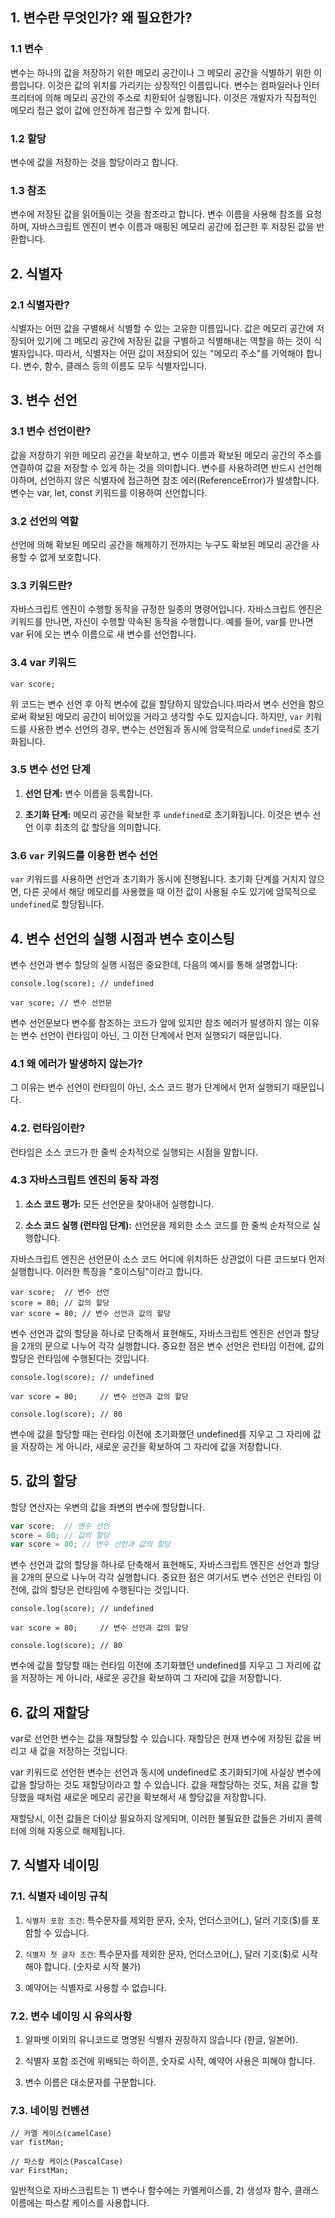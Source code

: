 

## 1. 변수란 무엇인가? 왜 필요한가?

### 1.1 변수

변수는 하나의 값을 저장하기 위한 메모리 공간이나 그 메모리 공간을 식별하기 위한 이름입니다. 이것은 값의 위치를 가리키는 상징적인 이름입니다. 변수는 컴파일러나 인터프리터에 의해 메모리 공간의 주소로 치환되어 실행됩니다. 이것은 개발자가 직접적인 메모리 접근 없이 값에 안전하게 접근할 수 있게 합니다.

### 1.2 할당

변수에 값을 저장하는 것을 할당이라고 합니다.

### 1.3 참조

변수에 저장된 값을 읽어들이는 것을 참조라고 합니다. 변수 이름을 사용해 참조를 요청하며, 자바스크립트 엔진이 변수 이름과 매핑된 메모리 공간에 접근한 후 저장된 값을 반환합니다.

## 2. 식별자

### 2.1 식별자란?

식별자는 어떤 값을 구별해서 식별할 수 있는 고유한 이름입니다. 값은 메모리 공간에 저장되어 있기에 그 메모리 공간에 저장된 값을 구별하고 식별해내는 역할을 하는 것이 식별자입니다. 따라서, 식별자는 어떤 값이 저장되어 있는 "메모리 주소"를 기억해야 합니다. 변수, 함수, 클래스 등의 이름도 모두 식별자입니다.

## 3. 변수 선언

### 3.1 변수 선언이란?

값을 저장하기 위한 메모리 공간을 확보하고, 변수 이름과 확보된 메모리 공간의 주소를 연결하여 값을 저장할 수 있게 하는 것을 의미합니다. 변수를 사용하려면 반드시 선언해야하며, 선언하지 않은 식별자에 접근하면 참조 에러(ReferenceError)가 발생합니다. 변수는 var, let, const 키워드를 이용하여 선언합니다.

### 3.2 선언의 역할

선언에 의해 확보된 메모리 공간을 해제하기 전까지는 누구도 확보된 메모리 공간을 사용할 수 없게 보호합니다.

### 3.3 키워드란?

자바스크립트 엔진이 수행할 동작을 규정한 일종의 명령어입니다. 자바스크립트 엔진은 키워드를 만나면, 자신이 수행할 약속된 동작을 수행합니다. 예를 들어, var를 만나면 var 뒤에 오는 변수 이름으로 새 변수를 선언합니다.

### 3.4  var 키워드

```
var score;
```

위 코드는  변수 선언 후 아직 변수에 값을 할당하지 않았습니다.따라서 변수 선언을 함으로써 확보된 메모리 공간이 비어있을 거라고 생각할 수도 있지습니다. 하지만, `var` 키워드를 사용한 변수 선언의 경우, 변수는 선언됨과 동시에 암묵적으로 `undefined`로 초기화됩니다.

### 3.5 변수 선언 단계

1. **선언 단계:** 변수 이름을 등록합니다.

2. **초기화 단계:** 메모리 공간을 확보한 후 `undefined`로 초기화됩니다. 이것은 변수 선언 이후 최초의 값 할당을 의미합니다.

### 3.6 `var` 키워드를 이용한 변수 선언

`var` 키워드를 사용하면 선언과 초기화가 동시에 진행됩니다. 초기화 단계를 거치지 않으면, 다른 곳에서 해당 메모리를 사용했을 때 이전 값이 사용될 수도 있기에 암묵적으로 `undefined`로 할당됩니다.

## 4. 변수 선언의 실행 시점과 변수 호이스팅

변수 선언과 변수 할당의 실행 시점은 중요한데, 다음의 예시를 통해 설명합니다:

```
console.log(score); // undefined

var score; // 변수 선언문
```


변수 선언문보다 변수를 참조하는 코드가 앞에 있지만 참조 에러가 발생하지 않는 이유는 변수 선언이 런타임이 아닌, 그 이전 단계에서 먼저 실행되기 때문입니다.

### 4.1 왜 에러가 발생하지 않는가?

그 이유는 변수 선언이 런타임이 아닌, 소스 코드 평가 단계에서 먼저 실행되기 때문입니다.

### 4.2. 런타임이란?

런타임은 소스 코드가 한 줄씩 순차적으로 실행되는 시점을 말합니다.

### 4.3 자바스크립트 엔진의 동작 과정

1. **소스 코드 평가:** 모든 선언문을 찾아내어 실행합니다.

2. **소스 코드 실행 (런타임 단계):** 선언문을 제외한 소스 코드를 한 줄씩 순차적으로 실행합니다.

자바스크립트 엔진은 선언문이 소스 코드 어디에 위치하든 상관없이 다른 코드보다 먼저 실행합니다. 이러한 특징을 "호이스팅"이라고 합니다.




```
var score;  // 변수 선언
score = 80; // 값의 할당
var score = 80; // 변수 선언과 값의 할당
```

변수 선언과 값의 할당을 하나로 단축해서 표현해도, 자바스크립트 엔진은 선언과 할당을 2개의 문으로 나누어 각각 실행합니다. 중요한 점은 변수 선언은 런타임 이전에, 값의 할당은 런타임에 수행된다는 것입니다.



```
console.log(score); // undefined

var score = 80;     // 변수 선언과 값의 할당

console.log(score); // 80
```

변수에 값을 할당할 때는 런타임 이전에 초기화했던 undefined를 지우고 그 자리에 값을 저장하는 게 아니라, 새로운 공간을 확보하여 그 자리에 값을 저장합니다.


## 5. 값의 할당

할당 연산자는 우변의 값을 좌변의 변수에 할당합니다.

```javascript
var score;  // 변수 선언
score = 80; // 값의 할당
var score = 80; // 변수 선언과 값의 할당
```
변수 선언과 값의 할당을 하나로 단축해서 표현해도, 자바스크립트 엔진은 선언과 할당을 2개의 문으로 나누어 각각 실행합니다. 중요한 점은 여기서도 변수 선언은 런타임 이전에, 값의 할당은 런타임에 수행된다는 것입니다.



```
console.log(score); // undefined

var score = 80;     // 변수 선언과 값의 할당

console.log(score); // 80
```

변수에 값을 할당할 때는 런타임 이전에 초기화했던 undefined를 지우고 그 자리에 값을 저장하는 게 아니라, 새로운 공간을 확보하여 그 자리에 값을 저장합니다.


## 6. 값의 재할당
var로 선언한 변수는 값을 재할당할 수 있습니다. 재할당은 현재 변수에 저장된 값을 버리고 새 값을 저장하는 것입니다.

var 키워드로 선언한 변수는 선언과 동시에 undefined로 초기화되기에 사실상 변수에 값을 할당하는 것도 재할당이라고 할 수 있습니다. 값을 재할당하는 것도, 처음 값을 할당했을 때처럼 새로운 메모리 공간을 확보해서 새 할당값을 저장합니다.

재할당시, 이전 값들은 더이상 필요하지 않게되며, 이러한 불필요한 값들은 가비지 콜렉터에 의해 자동으로 해제됩니다.

## 7. 식별자 네이밍
### 7.1. 식별자 네이밍 규칙
1. `식별자 포함 조건`: 특수문자를 제외한 문자, 숫자, 언더스코어(_), 달러 기호($)를 포함할 수 있습니다.

2. `식별자 첫 글자 조건`: 특수문자를 제외한 문자, 언더스코어(_), 달러 기호($)로 시작해야 합니다. (숫자로 시작 불가)

3. 예약어는 식별자로 사용할 수 없습니다.

### 7.2. 변수 네이밍 시 유의사항
1. 알파벳 이외의 유니코드로 명명된 식별자 권장하지 않습니다 (한글, 일본어).

2. 식별자 포함 조건에 위배되는 하이픈, 숫자로 시작, 예약어 사용은 피해야 합니다.
3.  변수 이름은 대소문자를 구분합니다.
### 7.3. 네이밍 컨벤션

```
// 카멜 케이스(camelCase)
var fistMan;

// 파스칼 케이스(PascalCase)
var FirstMan;
```
일반적으로 자바스크립트는 1) 변수나 함수에는 카멜케이스를, 2) 생성자 함수, 클래스 이름에는 파스칼 케이스를 사용합니다.